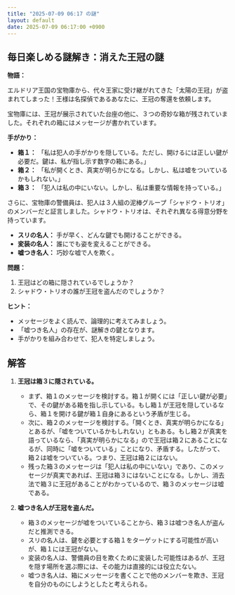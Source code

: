 ```yaml
---
title: "2025-07-09 06:17 の謎"
layout: default
date: 2025-07-09 06:17:00 +0900
---
```

## 毎日楽しめる謎解き：消えた王冠の謎

**物語：**

エルドリア王国の宝物庫から、代々王家に受け継がれてきた「太陽の王冠」が盗まれてしまった！王様は名探偵であるあなたに、王冠の奪還を依頼します。

宝物庫には、王冠が展示されていた台座の他に、３つの奇妙な箱が残されていました。それぞれの箱にはメッセージが書かれています。

**手がかり：**

*   **箱１：** 「私は犯人の手がかりを隠している。ただし、開けるには正しい鍵が必要だ。鍵は、私が指し示す数字の箱にある。」
*   **箱２：** 「私が開くとき、真実が明らかになる。しかし、私は嘘をついているかもしれない。」
*   **箱３：** 「犯人は私の中にいない。しかし、私は重要な情報を持っている。」

さらに、宝物庫の警備員は、犯人は３人組の泥棒グループ「シャドウ・トリオ」のメンバーだと証言しました。シャドウ・トリオは、それぞれ異なる得意分野を持っています。

*   **スリの名人：** 手が早く、どんな鍵でも開けることができる。
*   **変装の名人：** 誰にでも姿を変えることができる。
*   **嘘つき名人：** 巧妙な嘘で人を欺く。

**問題：**

1.  王冠はどの箱に隠されているでしょうか？
2.  シャドウ・トリオの誰が王冠を盗んだのでしょうか？

**ヒント：**

*   メッセージをよく読んで、論理的に考えてみましょう。
*   「嘘つき名人」の存在が、謎解きの鍵となります。
*   手がかりを組み合わせて、犯人を特定しましょう。

## 解答

1.  **王冠は箱３に隠されている。**

    *   まず、箱１のメッセージを検討する。箱１が開くには「正しい鍵が必要」で、その鍵がある箱を指し示している。もし箱１が王冠を隠しているなら、箱１を開ける鍵が箱１自身にあるという矛盾が生じる。
    *   次に、箱２のメッセージを検討する。「開くとき、真実が明らかになる」とあるが、「嘘をついているかもしれない」ともある。もし箱２が真実を語っているなら、「真実が明らかになる」ので王冠は箱２にあることになるが、同時に「嘘をついている」ことになり、矛盾する。したがって、箱２は嘘をついている。つまり、王冠は箱２にはない。
    *   残った箱３のメッセージは「犯人は私の中にいない」であり、このメッセージが真実であれば、王冠は箱３にはないことになる。しかし、消去法で箱３に王冠があることがわかっているので、箱３のメッセージは嘘である。

2.  **嘘つき名人が王冠を盗んだ。**

    *   箱３のメッセージが嘘をついていることから、箱３は嘘つき名人が盗んだと推測できる。
    *   スリの名人は、鍵を必要とする箱１をターゲットにする可能性が高いが、箱１には王冠がない。
    *   変装の名人は、警備員の目を欺くために変装した可能性はあるが、王冠を隠す場所を選ぶ際には、その能力は直接的には役立たない。
    *   嘘つき名人は、箱にメッセージを書くことで他のメンバーを欺き、王冠を自分のものにしようとしたと考えられる。
